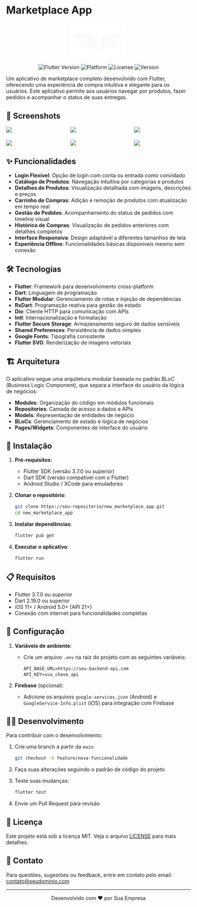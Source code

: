 # Marketplace App

<div align="center">
  <img src="assets/images/ic_logo.png" alt="Marketplace Logo" width="150"/>
</div>

<p align="center">
  <img src="https://img.shields.io/badge/Flutter-3.7.0+-02569B?style=flat-square&logo=flutter" alt="Flutter Version" />
  <img src="https://img.shields.io/badge/Platform-Android%20|%20iOS-green.svg?style=flat-square" alt="Platform" />
  <img src="https://img.shields.io/badge/License-MIT-blue.svg?style=flat-square" alt="License" />
  <img src="https://img.shields.io/badge/Version-1.0.0-orange.svg?style=flat-square" alt="Version" />
</p>

Um aplicativo de marketplace completo desenvolvido com Flutter, oferecendo uma experiência de compra intuitiva e elegante para os usuários. Este aplicativo permite aos usuários navegar por produtos, fazer pedidos e acompanhar o status de suas entregas.

## 📱 Screenshots

<div align="center">
  <div style="display: flex; flex-direction: row; justify-content: center; margin-bottom: 20px">
    <img src="imagens/Captura de Tela 2025-05-24 às 18.55.09.png" width="240" style="margin-right: 20px"/>
    <img src="imagens/Captura de Tela 2025-05-24 às 18.55.25.png" width="240" style="margin-right: 20px"/>
    <img src="imagens/Captura de Tela 2025-05-24 às 18.55.33.png" width="240"/>
  </div>
  <div style="display: flex; flex-direction: row; justify-content: center;">
    <img src="imagens/Captura de Tela 2025-05-24 às 19.31.46.png" width="240" style="margin-right: 20px"/>
    <img src="imagens/Captura de Tela 2025-05-24 às 19.31.50.png" width="240" style="margin-right: 20px"/>
    <img src="imagens/Captura de Tela 2025-05-24 às 19.32.16.png" width="240"/>
  </div>
</div>

## ✨ Funcionalidades

- **Login Flexível**: Opção de login com conta ou entrada como convidado
- **Catálogo de Produtos**: Navegação intuitiva por categorias e produtos
- **Detalhes de Produtos**: Visualização detalhada com imagens, descrições e preços
- **Carrinho de Compras**: Adição e remoção de produtos com atualização em tempo real
- **Gestão de Pedidos**: Acompanhamento do status de pedidos com timeline visual
- **Histórico de Compras**: Visualização de pedidos anteriores com detalhes completos
- **Interface Responsiva**: Design adaptável a diferentes tamanhos de tela
- **Experiência Offline**: Funcionalidades básicas disponíveis mesmo sem conexão

## 🛠️ Tecnologias

- **Flutter**: Framework para desenvolvimento cross-platform
- **Dart**: Linguagem de programação
- **Flutter Modular**: Gerenciamento de rotas e injeção de dependências
- **RxDart**: Programação reativa para gestão de estado
- **Dio**: Cliente HTTP para comunicação com APIs
- **Intl**: Internacionalização e formatação
- **Flutter Secure Storage**: Armazenamento seguro de dados sensíveis
- **Shared Preferences**: Persistência de dados simples
- **Google Fonts**: Tipografia consistente
- **Flutter SVG**: Renderização de imagens vetoriais

## 🏗️ Arquitetura

O aplicativo segue uma arquitetura modular baseada no padrão BLoC (Business Logic Component), que separa a interface do usuário da lógica de negócios:

- **Modules**: Organização do código em módulos funcionais
- **Repositories**: Camada de acesso a dados e APIs
- **Models**: Representação de entidades de negócio
- **BLoCs**: Gerenciamento de estado e lógica de negócios
- **Pages/Widgets**: Componentes de interface do usuário

## 🚀 Instalação

1. **Pré-requisitos**:
   - Flutter SDK (versão 3.7.0 ou superior)
   - Dart SDK (versão compatível com o Flutter)
   - Android Studio / XCode para emuladores

2. **Clonar o repositório**:
   ```bash
   git clone https://seu-repositorio/new_marketplace_app.git
   cd new_marketplace_app
   ```

3. **Instalar dependências**:
   ```bash
   flutter pub get
   ```

4. **Executar o aplicativo**:
   ```bash
   flutter run
   ```

## 📋 Requisitos

- Flutter 3.7.0 ou superior
- Dart 2.19.0 ou superior
- iOS 11+ / Android 5.0+ (API 21+)
- Conexão com internet para funcionalidades completas

## 🔧 Configuração

1. **Variáveis de ambiente**:
   - Crie um arquivo `.env` na raiz do projeto com as seguintes variáveis:
     ```
     API_BASE_URL=https://seu-backend-api.com
     API_KEY=sua_chave_api
     ```

2. **Firebase** (opcional):
   - Adicione os arquivos `google-services.json` (Android) e `GoogleService-Info.plist` (iOS) para integração com Firebase

## 👨‍💻 Desenvolvimento

Para contribuir com o desenvolvimento:

1. Crie uma branch a partir da `main`:
   ```bash
   git checkout -b feature/nova-funcionalidade
   ```

2. Faça suas alterações seguindo o padrão de código do projeto

3. Teste suas mudanças:
   ```bash
   flutter test
   ```

4. Envie um Pull Request para revisão

## 📝 Licença

Este projeto está sob a licença MIT. Veja o arquivo [LICENSE](LICENSE) para mais detalhes.

## 📧 Contato

Para questões, sugestões ou feedback, entre em contato pelo email: [contato@seudominio.com](mailto:contato@seudominio.com)

---

<div align="center">
  <p>Desenvolvido com ❤️ por Sua Empresa</p>
</div>
